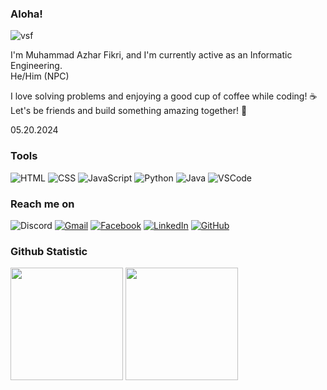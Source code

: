 ### Aloha!
![vsf](https://github.com/mazhrf/mazhrf/assets/152604270/235fbc21-5186-4ce1-9ed6-ed8f67d4893d)


I'm Muhammad Azhar Fikri, and I'm currently active as an Informatic Engineering.
<br>
He/Him (NPC)

I love solving problems and enjoying a good cup of coffee while coding! ☕
<br>
Let's be friends and build something amazing together! 🚀

05.20.2024

### Tools
![HTML](https://img.shields.io/badge/-HTML-E34F26?style=flat-square&logo=html5&logoColor=white)
![CSS](https://img.shields.io/badge/-CSS-1572B6?style=flat-square&logo=css3&logoColor=white)
![JavaScript](https://img.shields.io/badge/-JavaScript-F7DF1E?style=flat-square&logo=javascript&logoColor=white)
![Python](https://img.shields.io/badge/-Python-3776AB?style=flat-square&logo=python&logoColor=white)
![Java](https://img.shields.io/badge/-Java-007396?style=flat-square&logo=java&logoColor=white)
![VSCode](https://img.shields.io/badge/-VSCode-007ACC?style=flat-square&logo=visual-studio-code&logoColor=white)

### Reach me on
![Discord](https://img.shields.io/badge/-axelyn.-7289DA?style=flat-square&logo=discord&logoColor=white)
[![Gmail](https://img.shields.io/badge/-muhammadazharfikri990@gmail.com-EA4335?style=flat-square&logo=gmail&logoColor=white)](https://mail.google.com/mail/u/0/#inbox)
[![Facebook](https://img.shields.io/badge/-Rynch-1877F2?style=flat-square&logo=facebook&logoColor=white)](https://www.facebook.com/muhammad.a.fikri.7965692?mibextid=ZbWKwL)
[![LinkedIn](https://img.shields.io/badge/-mazhrf-0077B5?style=flat-square&logo=linkedin&logoColor=white)](https://www.linkedin.com/in/mazhrf/)
[![GitHub](https://img.shields.io/badge/-mazhrf-181717?style=flat-square&logo=github&logoColor=white)](https://github.com/mazhrf)

### Github Statistic
<p align="left">
<img height="180em" src="https://github-readme-stats.vercel.app/api/top-langs/?username=mazhrf&theme=algolia&show_icons=true&hide_border=false&layout=compact"/>
<img height="180em" src="https://github-readme-stats.vercel.app/api?username=mazhrf&theme=algolia&show_icons=true&hide_border=false&count_private=true"/>
